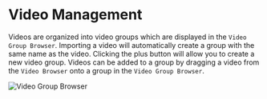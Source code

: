 # Video Management

Videos are organized into video groups which are displayed in the `Video Group Browser`. Importing a video will automatically create a group with the same name as the video. Clicking the plus button will allow you to create a new video group. Videos can be added to a group by dragging a video from the `Video Browser` onto a group in the `Video Group Browser`.

![Video Group Browser](./images/preview5.png)